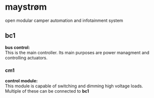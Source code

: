 # maystrøm


open modular camper automation and infotainment system

## bc1

**bus control:**  
This is the main controller. Its main purposes are power managment and controlling actuators.

### cm1

**control module:**  
This module is capable of switching and dimming high voltage loads. Multiple of these can be connected to **bc1**



